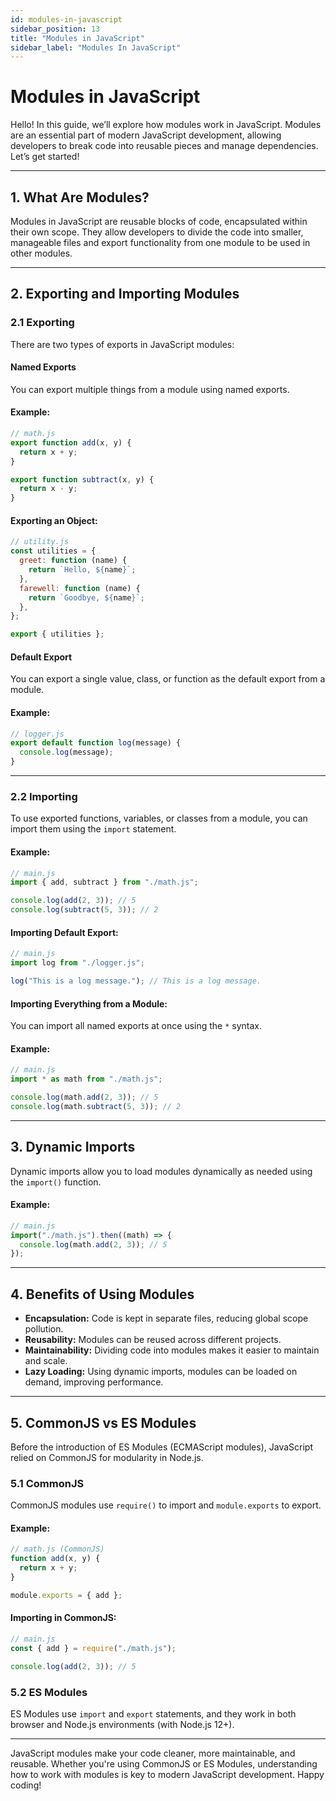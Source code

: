 ```yaml
---
id: modules-in-javascript
sidebar_position: 13
title: "Modules in JavaScript"
sidebar_label: "Modules In JavaScript"
---
```


# Modules in JavaScript

Hello! In this guide, we’ll explore how modules work in JavaScript. Modules are an essential part of modern JavaScript development, allowing developers to break code into reusable pieces and manage dependencies. Let’s get started!

---

## 1. What Are Modules?

Modules in JavaScript are reusable blocks of code, encapsulated within their own scope. They allow developers to divide the code into smaller, manageable files and export functionality from one module to be used in other modules.

---

## 2. Exporting and Importing Modules

### 2.1 Exporting

There are two types of exports in JavaScript modules:

#### Named Exports

You can export multiple things from a module using named exports.

#### Example:

```javascript
// math.js
export function add(x, y) {
  return x + y;
}

export function subtract(x, y) {
  return x - y;
}
```

#### Exporting an Object:

```javascript
// utility.js
const utilities = {
  greet: function (name) {
    return `Hello, ${name}`;
  },
  farewell: function (name) {
    return `Goodbye, ${name}`;
  },
};

export { utilities };
```

#### Default Export

You can export a single value, class, or function as the default export from a module.

#### Example:

```javascript
// logger.js
export default function log(message) {
  console.log(message);
}
```

---

### 2.2 Importing

To use exported functions, variables, or classes from a module, you can import them using the `import` statement.

#### Example:

```javascript
// main.js
import { add, subtract } from "./math.js";

console.log(add(2, 3)); // 5
console.log(subtract(5, 3)); // 2
```

#### Importing Default Export:

```javascript
// main.js
import log from "./logger.js";

log("This is a log message."); // This is a log message.
```

#### Importing Everything from a Module:

You can import all named exports at once using the `*` syntax.

#### Example:

```javascript
// main.js
import * as math from "./math.js";

console.log(math.add(2, 3)); // 5
console.log(math.subtract(5, 3)); // 2
```

---

## 3. Dynamic Imports

Dynamic imports allow you to load modules dynamically as needed using the `import()` function.

#### Example:

```javascript
// main.js
import("./math.js").then((math) => {
  console.log(math.add(2, 3)); // 5
});
```

---

## 4. Benefits of Using Modules

- **Encapsulation:** Code is kept in separate files, reducing global scope pollution.
- **Reusability:** Modules can be reused across different projects.
- **Maintainability:** Dividing code into modules makes it easier to maintain and scale.
- **Lazy Loading:** Using dynamic imports, modules can be loaded on demand, improving performance.

---

## 5. CommonJS vs ES Modules

Before the introduction of ES Modules (ECMAScript modules), JavaScript relied on CommonJS for modularity in Node.js.

### 5.1 CommonJS

CommonJS modules use `require()` to import and `module.exports` to export.

#### Example:

```javascript
// math.js (CommonJS)
function add(x, y) {
  return x + y;
}

module.exports = { add };
```

#### Importing in CommonJS:

```javascript
// main.js
const { add } = require("./math.js");

console.log(add(2, 3)); // 5
```

### 5.2 ES Modules

ES Modules use `import` and `export` statements, and they work in both browser and Node.js environments (with Node.js 12+).

---

JavaScript modules make your code cleaner, more maintainable, and reusable. Whether you're using CommonJS or ES Modules, understanding how to work with modules is key to modern JavaScript development. Happy coding!
